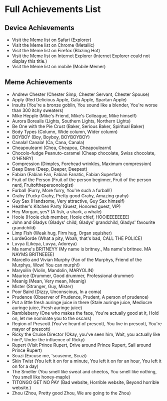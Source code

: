 # Full Achievements List

## Device Achievements
- Visit the Meme list on Safari (Explorer)
- Visit the Meme list on Chrome (Metallic)
- Visit the Meme list on Firefox (Blazing Hot)
- Visit the Meme list on Internet Explorer (Internet Explorer could not display this title.)
- Visit the Meme list on mobile (Mobile Memer)

## Meme Achievements
- Andrew Chester (Chester Simp, Chester Servant, Chester Spouse) 
- Apply (Red Delicious Apple, Gala Apple, Spartan Apple)
- Insults (You're a bronze goblin,  You sound like a blender,  You're worse than 300 itchy sweaters)
- Mike Hepple (Mike's Friend, Mike's Colleague, Mike himself)
- Aurora Borealis (Lights, Southern Lights, Northern Lights)
- Be One with the Pie Crust (Baker, Serious Baker, Spiritual Baker)
- Body Types (Column, Wide column, Wider column)
- BOYBOY (Boy, Boyboy, BOYBOYBOY)
- Canala! Canala! (Ca, Cana, Canala)
- Cheapoulearni (Chea, Cheapou, Cheapoulearni)
- Chocolo-fudge Peanuto-caramel (Cheap chocolate, Swiss chocolate, O'HENRY)
- Compression (Dimples, Forehead wrinkles, Maximum compression)
- Deep Dave (Deep, Deeper, Deepest)
- Fabian (Fabian Fan, Fabian Fanatic, Fabian Superfan)
- Fruit of the Person (Fruit of the person beginner, Fruit of the person nerd, Fruitofthepersonologist)
- Furball (Furry, More furry, You're such a furball!)
- Grahy (Yucky Grahy, Pretty good Grahy, Amazing grahy)
- Guy Sax (Handsome, Very attractive, Guy Sax himself)
- Heather's Kitchen Party (Guest, Honored guest, VIP)
- Hey Morgan, yes? (A fish, a shark, a whale)
- Hooie (Hooie club member, Hooie chief, HOOIEEEEEEEE)
- John and Gladys (Gladys' child, Gladys' grandchild, Gladys' favourite grandchild)
- Limp Fish (Weak hug, Firm hug, Organ squisher)
- LordeGorde (What a pity, Woah, that's bad, CALL THE POLICE)
- Luvya (Likeya, Luvya, Adoreya)
- Ma name's BRITNEYY (My name is britney., Ma name's britnee. MA NAYMS BRITNEEEE)
- Marcello and Vivian Murphy (Fan of the Murphys, Friend of the Murphys, Wow! You can murph!)
- Maryoilin (Violin, Mandolin, MARYOLIN)
- Maurice (Drummer, Good drummer, Professional drummer)
- Meanig (Mean, Very mean, Meanig) 
- Mister (Stranger, Guy, Mister)
- Poor Baird (Dizzy, Unconscious, In a coma)
- Prudence (Observer of Prudence, Prudent, A person of prudence)
- Put a little fresh auringe juice in there (Stale auringe juice, Mediocre auringe juice, Fresh auringe juice)
- Rambleberry (One who makes the face, You're actually good at it, Hold on, let me nominate you to the oscars)
- Region of Prescott (You've heard of prescott, You live in prescott, You're mayor of prescott)
- Ricky the Cruise Director (Okay, you've seen him, Wait, you actually like him?, Under the influence of Ricky)
- Rupert (Visit Prince Rupert, Drive around Prince Rupert, Sail around Prince Rupert)
- Scuzi (Excuse me, 'scuseme, Scuzi)
- Skin Twist (You left it on for a minute, You left it on for an hour, You left it on for a day)
- The Smeller (You smell like sweat and cheetos, You smell like nothing, You smell like honey-maple)
- TITONGO GET NO PAY (Bad website, Horrible website, Beyond horrible website.)
- Zhou (Zhou, Pretty good Zhou, We are going to the Zhou)